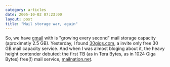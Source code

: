 ```yaml
---
category: articles
date: 2005-10-02 07:23:00
layout: post
title: "Mail storage war, again"
---
```


So, we have <a href="http://gmail.com/">gmail</a> with is "growing every second" mail storage capacity (aproximetly 2.5 GB). Yesterday, I found <a href="http://30gigs.com">30gigs.com</a>, a invite only free 30 GB mail capacity service. And when I was almost bloging about it, the heavy height contender debuted: the first TB (as in Tera Bytes, as in 1024 Giga Bytes) free(!) mail service, <a href="http://mailnation.net">mailnation.net</a>.
